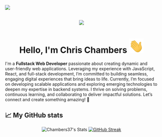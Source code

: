 <img align="left" src="https://visitor-badge.laobi.icu/badge?page_id=Chambers37.Chambers37">

<h1 align="center">
  <img src="https://readme-typing-svg.herokuapp.com/?front=Righteous&size=35&center=true&vCenter=true&width=500&height=70&duration=8000&lines=Welcome+to+my+Github!" />
</h1>

<h1 align="center">Hello, I'm Chris Chambers <img src="https://github.com/Chambers37/Chambers37/blob/main/wave.gif" width="48"></h1>  

  I'm a **Fullstack Web Developer** passionate about creating dynamic and user-friendly web applications. Leveraging my experience with JavaScript, React, and full-stack development, I’m committed to building seamless, engaging digital experiences that bring ideas to life. Currently, I’m focused on developing scalable applications and exploring emerging technologies to deepen my expertise in backend systems. I thrive on solving problems, continuous learning, and collaborating to deliver impactful solutions. Let’s connect and create something amazing! 🚀

## 📈 My GitHub stats

<div class="badges-githubstats">
  <p align="center">
    <img src="https://github-readme-stats.vercel.app/api?username=chambers37&theme=tokyonight&show_icons=true&hide_border=true&count_private=true" alt="Chambers37's Stats" height="170" />
   <a href="https://git.io/streak-stats">
     <img src="https://github-readme-streak-stats.herokuapp.com?user=Chambers37&theme=tokyonight&hide_border=true&card_width=400&card_height=170" alt="GitHub Streak" />      
   </a>
<!--     <img src="https://github-readme-stats.vercel.app/api/top-langs/?username=chambers37&theme=tokyonight&layout=compact&hide_border=true"> -->
  </p>
</div>


